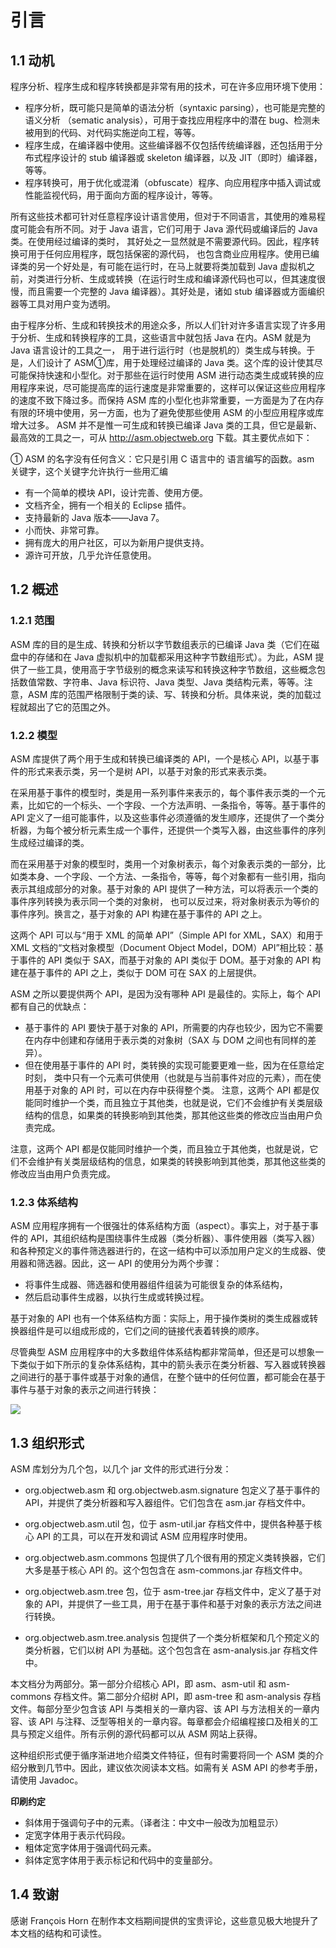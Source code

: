# 引言

## 1.1 动机

程序分析、程序生成和程序转换都是非常有用的技术，可在许多应用环境下使用：

- 程序分析，既可能只是简单的语法分析（syntaxic  parsing），也可能是完整的语义分析 （sematic analysis），可用于查找应用程序中的潜在 bug、检测未被用到的代码、对代码实施逆向工程，等等。
- 程序生成，在编译器中使用。这些编译器不仅包括传统编译器，还包括用于分布式程序设计的 stub 编译器或 skeleton 编译器，以及 JIT（即时）编译器，等等。
- 程序转换可，用于优化或混淆（obfuscate）程序、向应用程序中插入调试或性能监视代码，用于面向方面的程序设计，等等。

所有这些技术都可针对任意程序设计语言使用，但对于不同语言，其使用的难易程度可能会有所不同。对于 Java 语言，它们可用于 Java 源代码或编译后的 Java 类。在使用经过编译的类时， 其好处之一显然就是不需要源代码。因此，程序转换可用于任何应用程序，既包括保密的源代码， 也包含商业应用程序。使用已编译类的另一个好处是，有可能在运行时，在马上就要将类加载到
Java 虚拟机之前，对类进行分析、生成或转换（在运行时生成和编译源代码也可以，但其速度很慢，而且需要一个完整的 Java 编译器）。其好处是，诸如 stub 编译器或方面编织器等工具对用户变为透明。

由于程序分析、生成和转换技术的用途众多，所以人们针对许多语言实现了许多用于分析、生成和转换程序的工具，这些语言中就包括 Java 在内。ASM 就是为 Java 语言设计的工具之一， 用于进行运行时（也是脱机的）类生成与转换。于是，人们设计了 ASM①库，用于处理经过编译的 Java 类。这个库的设计使其尽可能保持快速和小型化。对于那些在运行时使用 ASM 进行动态类生成或转换的应用程序来说，尽可能提高库的运行速度是非常重要的，这样可以保证这些应用程序的速度不致下降过多。而保持 ASM 库的小型化也非常重要，一方面是为了在内存有限的环境中使用，另一方面，也为了避免使那些使用 ASM 的小型应用程序或库增大过多。
ASM 并不是惟一可生成和转换已编译 Java 类的工具，但它是最新、最高效的工具之一，可从 http://asm.objectweb.org 下载。其主要优点如下：

① ASM 的名字没有任何含义：它只是引用 C 语言中的 语言编写的函数。asm 关键字，这个关键字允许执行一些用汇编

- 有一个简单的模块 API，设计完善、使用方便。
- 文档齐全，拥有一个相关的 Eclipse 插件。
- 支持最新的 Java 版本——Java 7。
- 小而快、非常可靠。
- 拥有庞大的用户社区，可以为新用户提供支持。
- 源许可开放，几乎允许任意使用。

## 1.2 概述

### 1.2.1 范围

ASM 库的目的是生成、转换和分析以字节数组表示的已编译 Java 类（它们在磁盘中的存储和在 Java 虚拟机中的加载都采用这种字节数组形式）。为此，ASM 提供了一些工具，使用高于字节级别的概念来读写和转换这种字节数组，这些概念包括数值常数、字符串、Java 标识符、Java 类型、Java 类结构元素，等等。注意，ASM 库的范围严格限制于类的读、写、转换和分析。具体来说，类的加载过程就超出了它的范围之外。

### 1.2.2 模型

ASM 库提供了两个用于生成和转换已编译类的 API，一个是核心 API，以基于事件的形式来表示类，另一个是树 API，以基于对象的形式来表示类。

在采用基于事件的模型时，类是用一系列事件来表示的，每个事件表示类的一个元素，比如它的一个标头、一个字段、一个方法声明、一条指令，等等。基于事件的 API 定义了一组可能事件，以及这些事件必须遵循的发生顺序，还提供了一个类分析器，为每个被分析元素生成一个事件，还提供一个类写入器，由这些事件的序列生成经过编译的类。

而在采用基于对象的模型时，类用一个对象树表示，每个对象表示类的一部分，比如类本身、一个字段、一个方法、一条指令，等等，每个对象都有一些引用，指向表示其组成部分的对象。基于对象的 API 提供了一种方法，可以将表示一个类的事件序列转换为表示同一个类的对象树， 也可以反过来，将对象树表示为等价的事件序列。换言之，基于对象的 API 构建在基于事件的 API 之上。

这两个 API 可以与“用于 XML 的简单 API”（Simple API for XML，SAX）和用于 XML 文档的“文档对象模型（Document Object Model，DOM）API”相比较：基于事件的 API 类似于 SAX，而基于对象的 API 类似于 DOM。基于对象的 API 构建在基于事件的 API 之上，类似于 DOM 可在 SAX 的上层提供。

ASM 之所以要提供两个 API，是因为没有哪种 API 是最佳的。实际上，每个 API 都有自己的优缺点：

- 基于事件的 API 要快于基于对象的 API，所需要的内存也较少，因为它不需要在内存中创建和存储用于表示类的对象树（SAX 与 DOM 之间也有同样的差异）。
- 但在使用基于事件的 API 时，类转换的实现可能要更难一些，因为在任意给定时刻， 类中只有一个元素可供使用（也就是与当前事件对应的元素），而在使用基于对象的 API 时，可以在内存中获得整个类。 注意，这两个 API 都是仅能同时维护一个类，而且独立于其他类，也就是说，它们不会维护有关类层级结构的信息，如果类的转换影响到其他类，那其他这些类的修改应当由用户负责完成。

注意，这两个 API 都是仅能同时维护一个类，而且独立于其他类，也就是说，它们不会维护有关类层级结构的信息，如果类的转换影响到其他类，那其他这些类的修改应当由用户负责完成。

### 1.2.3 体系结构

ASM  应用程序拥有一个很强壮的体系结构方面（aspect）。事实上，对于基于事件的 API，其组织结构是围绕事件生成器（类分析器）、事件使用器（类写入器）和各种预定义的事件筛选器进行的，在这一结构中可以添加用户定义的生成器、使用器和筛选器。因此，这一 API 的使用分为两个步骤：

- 将事件生成器、筛选器和使用器组件组装为可能很复杂的体系结构，
- 然后启动事件生成器，以执行生成或转换过程。

基于对象的 API 也有一个体系结构方面：实际上，用于操作类树的类生成器或转换器组件是可以组成形成的，它们之间的链接代表着转换的顺序。

尽管典型 ASM 应用程序中的大多数组件体系结构都非常简单，但还是可以想象一下类似于如下所示的复杂体系结构，其中的箭头表示在类分析器、写入器或转换器之间进行的基于事件或基于对象的通信，在整个链中的任何位置，都可能会在基于事件与基于对象的表示之间进行转换：

![](https://bugstack.cn/assets/images/bytecode/asm-document/1.2.3.png)

## 1.3 组织形式

ASM 库划分为几个包，以几个 jar 文件的形式进行分发：
- org.objectweb.asm 和 org.objectweb.asm.signature 包定义了基于事件的 API，并提供了类分析器和写入器组件。它们包含在 asm.jar 存档文件中。
- org.objectweb.asm.util 包，位于 asm-util.jar 存档文件中，提供各种基于核心 API 的工具，可以在开发和调试 ASM 应用程序时使用。

- org.objectweb.asm.commons 包提供了几个很有用的预定义类转换器，它们大多是基于核心 API 的。这个包包含在 asm-commons.jar 存档文件中。
- org.objectweb.asm.tree 包，位于 asm-tree.jar 存档文件中，定义了基于对象的 API，并提供了一些工具，用于在基于事件和基于对象的表示方法之间进行转换。
- org.objectweb.asm.tree.analysis 包提供了一个类分析框架和几个预定义的类分析器，它们以树 API 为基础。这个包包含在 asm-analysis.jar 存档文件中。

本文档分为两部分。第一部分介绍核心 API，即 asm、asm-util 和 asm-commons 存档文件。第二部分介绍树 API，即 asm-tree 和 asm-analysis 存档文件。每部分至少包含该 API 与类相关的一章内容、该 API 与方法相关的一章内容、该 API 与注释、泛型等相关的一章内容。每章都会介绍编程接口及相关的工具与预定义组件。所有示例的源代码都可以从 ASM 网站上获得。

这种组织形式便于循序渐进地介绍类文件特征，但有时需要将同一个 ASM 类的介绍分散到几节中。因此，建议依次阅读本文档。如需有关 ASM API 的参考手册，请使用 Javadoc。

**印刷约定**

- 斜体用于强调句子中的元素。（译者注：中文中一般改为加粗显示） 
- 定宽字体用于表示代码段。
- 粗体定宽字体用于强调代码元素。
- 斜体定宽字体用于表示标记和代码中的变量部分。

## 1.4 致谢

感谢 François Horn 在制作本文档期间提供的宝贵评论，这些意见极大地提升了本文档的结构和可读性。
